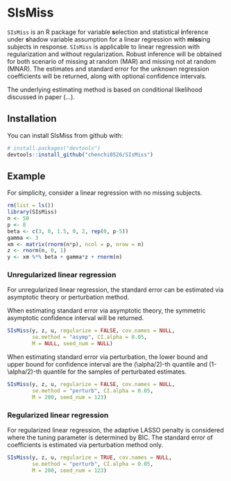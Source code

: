 SIsMiss
================

<!-- README.md is generated from README.Rmd. Please edit that file -->

`SIsMiss` is an R package for variable **s**election and statistical
**i**nference under **s**hadow variable assumption for a linear
regression with **miss**ing subjects in response. `SIsMiss` is
applicable to linear regression with regularization and without
regularization. Robust inference will be obtained for both scenario of
missing at random (MAR) and missing not at random (MNAR). The estimates
and standard error for the unknown regression coefficients will be
returned, along with optional confidence intervals.

The underlying estimating method is based on conditional likelihood
discussed in paper (…).

## Installation

You can install SIsMiss from github with:

``` r
# install.packages("devtools")
devtools::install_github("chenchi0526/SIsMiss")
```

## Example

For simplicity, consider a linear regression with no missing subjects.

``` r
rm(list = ls())
library(SIsMiss)
n <- 50
p <- 8
beta <- c(3, 0, 1.5, 0, 2, rep(0, p-5))
gamma <- 3
xm <- matrix(rnorm(n*p), ncol = p, nrow = n)
z <- rnorm(n, 0, 1)
y <- xm %*% beta + gamma*z + rnorm(n)
```

### Unregularized linear regression

For unregularized linear regression, the standard error can be estimated
via asymptotic theory or perturbation method.

When estimating standard error via asymptotic theory, the symmetric
asymptotic confidence interval will be returned.

``` r
SIsMiss(y, z, u, regularize = FALSE, cov.names = NULL,
        se.method = "asymp", CI.alpha = 0.05,
        M = NULL, seed_num = NULL)
```

When estimating standard error via perturbation, the lower bound and
upper bound for confidence interval are the \(\alpha/2\)-th quantile and
\(1-\alpha/2\)-th quantile for the samples of perturbated estimates.

``` r
SIsMiss(y, z, u, regularize = FALSE, cov.names = NULL,
        se.method = "perturb", CI.alpha = 0.05,
        M = 200, seed_num = 123)
```

### Regularized linear regression

For regularized linear regression, the adaptive LASSO penalty is
considered where the tuning parameter is determined by BIC. The standard
error of coefficients is estimated via perturbation method only.

``` r
SIsMiss(y, z, u, regularize = TRUE, cov.names = NULL,
        se.method = "perturb", CI.alpha = 0.05,
        M = 200, seed_num = 123)
```
